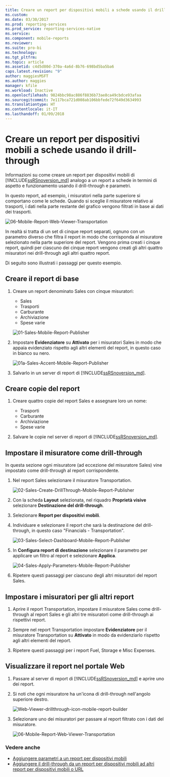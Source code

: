 ```yaml
---
title: Creare un report per dispositivi mobili a schede usando il drill-through | Report per dispositivi mobili di Reporting Services | Microsoft Docs
ms.custom: 
ms.date: 03/30/2017
ms.prod: reporting-services
ms.prod_service: reporting-services-native
ms.service: 
ms.component: mobile-reports
ms.reviewer: 
ms.suite: pro-bi
ms.technology: 
ms.tgt_pltfrm: 
ms.topic: article
ms.assetid: c4d5d80d-370a-4a6d-8b76-698bd5ba5ba6
caps.latest.revision: "9"
author: maggiesMSFT
ms.author: maggies
manager: kfile
ms.workload: Inactive
ms.openlocfilehash: 9824bbc98ac886f8836b73ae8ca49cbdce93afaa
ms.sourcegitcommit: 7e117bca721d008ab106bbfede72f649d3634993
ms.translationtype: HT
ms.contentlocale: it-IT
ms.lasthandoff: 01/09/2018
---
```

# <a name="create-a-tabbed-mobile-report-by-using-drillthrough"></a>Creare un report per dispositivi mobili a schede usando il drill-through
Informazioni su come creare un report per dispositivi mobili di [!INCLUDE[ssRSnoversion_md](../../includes/ssrsnoversion-md.md)] analogo a un report a schede in termini di aspetto e funzionamento usando il drill-through e parametri.

In questo report, ad esempio, i misuratori nella parte superiore si comportano come le schede. Quando si sceglie il misuratore relativo ai trasporti, i dati nella parte restante del grafico vengono filtrati in base ai dati dei trasporti.

![06-Mobile-Report-Web-Viewer-Transportation](../../reporting-services/mobile-reports/media/tabbed-mobile-report-web-viewer-transportation-complete.png)

In realtà si tratta di un set di cinque report separati, ognuno con un parametro diverso che filtra il report in modo che corrisponda al misuratore selezionato nella parte superiore del report. Vengono prima creati i cinque report, quindi per ciascuno dei cinque report vengono creati gli altri quattro misuratori nei drill-through agli altri quattro report.

Di seguito sono illustrati i passaggi per questo esempio.

## <a name="create-the-basic-report"></a>Creare il report di base

1. Creare un report denominato Sales con cinque misuratori:

    * Sales
    * Trasporti
    * Carburante
    * Archiviazione
    * Spese varie

   ![01-Sales-Mobile-Report-Publisher](../../reporting-services/mobile-reports/media/01-sales-mobile-report-publisher.png)
    
2. Impostare **Evidenziatore** su **Attivato** per i misuratori Sales in modo che appaia evidenziato rispetto agli altri elementi del report, in questo caso in bianco su nero.

    ![01a-Sales-Accent-Mobile-Report-Publisher](../../reporting-services/mobile-reports/media/01a-sales-accent-mobile-report-publisher.png)
    
3. Salvarlo in un server di report di [!INCLUDE[ssRSnoversion_md](../../includes/ssrsnoversion-md.md)].

## <a name="make-copies-of-the-report"></a>Creare copie del report

1. Creare quattro copie del report Sales e assegnare loro un nome: 

    * Trasporti
    * Carburante
    * Archiviazione
    * Spese varie

3. Salvare le copie nel server di report di [!INCLUDE[ssRSnoversion_md](../../includes/ssrsnoversion-md.md)].

## <a name="set-the-gauge-as-a-drillthrough"></a>Impostare il misuratore come drill-through

In questa sezione ogni misuratore (ad eccezione del misuratore Sales) vine impostato come drill-through al report corrispondente.

1. Nel report Sales selezionare il misuratore Transportation.

    ![02-Sales-Create-DrillThrough-Mobile-Report-Publisher](../../reporting-services/mobile-reports/media/02-sales-create-drillthrough-mobile-report-publisher.png)

2. Con la scheda **Layout** selezionata, nel riquadro **Proprietà visive** selezionare **Destinazione del drill-through**.

3. Selezionare **Report per dispositivi mobili**.

4. Individuare e selezionare il report che sarà la destinazione del drill-through, in questo caso "Financials - Transportation".

    ![03-Sales-Select-Dashboard-Mobile-Report-Publisher](../../reporting-services/mobile-reports/media/03-sales-select-dashboard-mobile-report-publisher.png)

5. In **Configura report di destinazione** selezionare il parametro per applicare un filtro al report e selezionare **Applica**.

   ![04-Sales-Apply-Parameters-Mobile-Report-Publisher](../../reporting-services/mobile-reports/media/04-sales-apply-parameters-mobile-report-publisher.png)
   
6. Ripetere questi passaggi per ciascuno degli altri misuratori del report Sales. 

## <a name="set-the-gauges-for-the-other-reports"></a>Impostare i misuratori per gli altri report

1.  Aprire il report Transportation, impostare il misuratore Sales come drill-through al report Sales e gli altri tre misuratori come drill-through ai rispettivi report.

2. Sempre nel report Transportation impostare **Evidenziatore** per il misuratore Transportation su **Attivato** in modo da evidenziarlo rispetto agli altri elementi del report.

3. Ripetere questi passaggi per i report Fuel, Storage e Misc Expenses. 

## <a name="view-the-report-in-the-web-portal"></a>Visualizzare il report nel portale Web

1. Passare al server di report di [!INCLUDE[ssRSnoversion_md](../../includes/ssrsnoversion-md.md)] e aprire uno dei report. 

2. Si noti che ogni misuratore ha un'icona di drill-through nell'angolo superiore destro.

    ![Web-Viewer-drillthrough-icon-mobile-report-builder](../../reporting-services/mobile-reports/media/web-viewer-drillthrough-icon-mobile-report-builder.png)

3. Selezionare uno dei misuratori per passare al report filtrato con i dati del misuratore.

   ![06-Mobile-Report-Web-Viewer-Transportation](../../reporting-services/mobile-reports/media/06-mobile-report-web-viewer-transportation.png)

### <a name="see-also"></a>Vedere anche
    
* [Aggiungere parametri a un report per dispositivi mobili](../../reporting-services/mobile-reports/add-parameters-to-a-mobile-report-reporting-services.md)
* [Aggiungere il drill-through da un report per dispositivi mobili ad altri report per dispositivi mobili o URL](../../reporting-services/mobile-reports/add-drillthrough-from-a-mobile-report-to-other-mobile-reports-or-urls.md)




  

